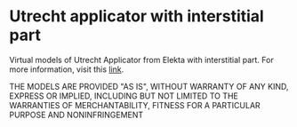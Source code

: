# Utrecht applicator with interstitial part 
Virtual models of Utrecht Applicator from Elekta with interstitial part.
For more information, visit this [link](https://www.termedia.pl/A-method-to-incorporate-interstitial-components-into-the-TPS-gynecologic-rigid-applicator-library,54,29174,0,1.html).

THE MODELS ARE PROVIDED "AS IS", WITHOUT WARRANTY OF ANY KIND, EXPRESS OR IMPLIED, INCLUDING BUT NOT LIMITED TO THE WARRANTIES OF MERCHANTABILITY, FITNESS FOR A PARTICULAR PURPOSE AND NONINFRINGEMENT
